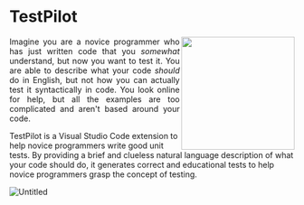 # TestPilot
<img align="right" src="https://github.com/saisankp/TestPilot/assets/34750736/5e577704-fea7-4ec8-a637-0397a3bda006" width="200" height="200">
<p align=justify>
Imagine you are a novice programmer who has just written code that you <i>somewhat</i> understand, but now you want to test it. You are able to describe what your code <i>should</i> do in English, but not how you can actually test it syntactically in code. You look online for help, but all the examples are too complicated and aren't based around your code.

TestPilot is a Visual Studio Code extension to help novice programmers write good unit tests. By providing a brief and clueless natural language description of what your code should do, it generates correct and educational tests to help novice programmers grasp the concept of testing.
</p>


![Untitled](https://github.com/saisankp/TestPilot/assets/34750736/d6ea3252-c5af-408b-8dd6-097d4b9451cf)


